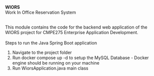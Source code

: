 **WIORS**
</br>
Work In Office Reservation System
</br>
</br>

This module contains the code for the backend web application of the WIORS project for CMPE275 Enterprise Application Development.
</br></br>
Steps to run the Java Spring Boot application

1. Navigate to the project folder
2. Run docker compose up -d to setup the MySQL Database - Docker engine should be running on your machine
3. Run WiorsApplication.java main class